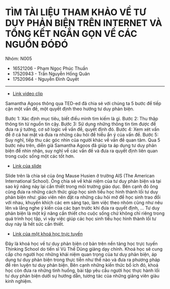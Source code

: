 # TÌM TÀI LIỆU THAM KHẢO VỀ TƯ DUY PHẢN BIỆN TRÊN INTERNET VÀ TỔNG KẾT NGẮN GỌN VỀ CÁC NGUỒN ĐÓĐÓ

Nhóm: N005

- 16521206 - Phạm Ngọc Phúc Thuần
- 17520943 - Trần Nguyễn Hồng Quân
- 17520964 - Nguyễn Đình Quyết

---

- [Link video clip](https://www.ted.com/talks/samantha_agoos_5_tips_to_improve_your_critical_thinking?language=en)

Samantha Agoos thông qua TED-ed đã chia sẻ với chúng ta 5 bước để tiếp cận một vấn đề, một quyết định theo hướng tư duy phản biện.

Bước 1: Xác định mục tiêu, biết điều mình tìm kiếm là gì.
Bước 2: Thu thập thông tin từ nguồn tin cậy.
Bước 3: Sử dụng những thông tin tìm được để đưa ra ý tưởng, cơ sở logic về vấn đề, quyết định đó.
Bước 4: Xem xét vấn đề ở cả hai mặt và đưa ra những câu hỏi để hiểu ẩn ý của vấn đề.
Bước 5: Suy nghĩ, tiếp thu các góc nhìn của người khác về vấn đề quan tâm.
Qua 5 bước nêu trên, diễn giả Samantha Agoos đã giúp ta áp dụng tư duy phản biện để nhìn nhận, suy nghĩ về các vấn đề và đưa ra quyết định liên quan trong cuộc sống một các tốt hơn.

- [Link của slide](https://www.slideshare.net/Mosamzoory/critical-thinking-239045014?qid=9a80ffcf-67ef-4766-9430-82cd4723d2a0&v=&b=&from_search=1)

Slide trên là chia sẻ của ông Mause Husien ở trường AIS (The American International School). Ông chia sẻ về khái niệm của tư duy phản biện và tại sao kỹ năng này lại cần thiết trong môi trường giáo dục. Bên cạnh đó ông cũng đưa ra những cách thức giúp học sinh tiểu học hình thành lối tư duy phản biện như: giáo viên nên đặt ra những câu hỏi mở để học sinh trao đổi với nhau, khuyến khích các em sáng tạo, làm việc theo nhóm cũng như nêu lên và lắng nghe ý kiến của các bạn trước khi đưa ra quyết định, ... Tư duy phản biện là một kỹ năng cần thiết cho cuộc sống chứ không chỉ riêng trong quá trình học tập, vì vậy việc giúp các học sinh tiểu học hình thành lối tư duy này là hết sức cần thiết.

- [Link của một khoá học trực tuyến](https://thinkingschool.vn/course/critical-thinking/)

Đây là khoá học về tư duy phản biện cơ bản trên nền tảng học trực tuyến Thinking School do tiến sĩ Vũ Thế Dũng giảng dạy chính. Khoá học sẽ cung cấp cho người học những khái niệm quan trọng của tư duy phản biện, áp dụng tư duy phản biện trong thực tiễn như thế nào và đưa ra phương pháp để rèn luyện tư duy phản biện. Bên cạnh những kiến thức bổ ích đó, khoá học còn đưa ra những tình huống, bài tập yêu cầu người học thực hành lối tư duy phản biện dưới sự hướng dẫn, tương tác của những giảng viên giàu kinh nghiệm.
